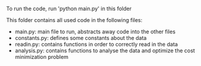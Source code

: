 To run the code, run 'python main.py' in this folder

This folder contains all used code in the following files:
- main.py: main file to run, abstracts away code into the other files
- constants.py: defines some constants about the data
- readin.py: contains functions in order to correctly read in the data
- analysis.py: contains functions to analyse the data and optimize the cost minimization problem
